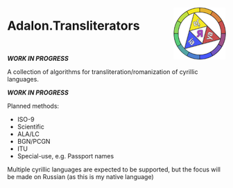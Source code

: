 <img src="LOGO.png" alt="Adalon.Transliterators logo" align="right"
	title="project logo" width="120" height="120" />

# Adalon.Transliterators


<br>

**_WORK IN PROGRESS_**

A collection of algorithms for transliteration/romanization of cyrillic languages.

**_WORK IN PROGRESS_**

Planned methods:
 
 - ISO-9
 - Scientific
 - ALA/LC
 - BGN/PCGN
 - ITU
 - Special-use, e.g. Passport names

Multiple cyrillic languages are expected to be supported, but the focus will be made on Russian (as this is my native language)

